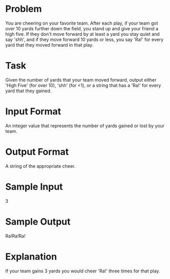 # Problem
You are cheering on your favorite team. After each play, if your team got over 10 yards further down the field, you stand up and give your friend a high five. If they don't move forward by at least a yard you stay quiet and say 'shh', and if they move forward 10 yards or less, you say 'Ra!' for every yard that they moved forward in that play.

# Task
Given the number of yards that your team moved forward, output either 'High Five' (for over 10), 'shh' (for <1), or a string that has a 'Ra!' for every yard that they gained.

# Input Format
An integer value that represents the number of yards gained or lost by your team.

# Output Format
A string of the appropriate cheer.

# Sample Input
3

# Sample Output
Ra!Ra!Ra!

# Explanation
If your team gains 3 yards you would cheer 'Ra!' three times for that play.